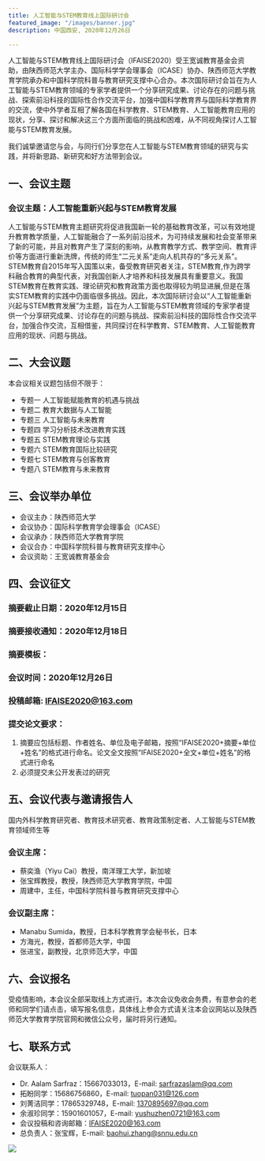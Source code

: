 ```yaml
---
title: 人工智能与STEM教育线上国际研讨会
featured_image: "/images/banner.jpg"
description: 中国西安, 2020年12月26日

---
```

人工智能与STEM教育线上国际研讨会（IFAISE2020）受王宽诚教育基金会资助，由陕西师范大学主办、国际科学学会理事会（ICASE）协办、陕西师范大学教育学院承办和中国科学院科普与教育研究支撑中心合办。本次国际研讨会旨在为人工智能与STEM教育领域的专家学者提供一个分享研究成果、讨论存在的问题与挑战、探索前沿科技的国际性合作交流平台，加强中国科学教育界与国际科学教育界的交流，使中外学者互相了解各国在科学教育、STEM教育、人工智能教育应用的现状，分享、探讨和解决这三个方面所面临的挑战和困难，从不同视角探讨人工智能与STEM教育发展。

我们诚挚邀请您与会，与同行们分享您在人工智能与STEM教育领域的研究与实践，并将新思路、新研究和好方法带到会议。

## 一、会议主题

### 会议主题：人工智能重新兴起与STEM教育发展

人工智能与STEM教育主题研究将促进我国新一轮的基础教育改革，可以有效地提升教育教学质量，人工智能融合了一系列前沿技术，为可持续发展和社会变革带来了新的可能，并且对教育产生了深刻的影响，从教育教学方式、教学空间、教育评价等方面进行重新洗牌，传统的师生“二元关系”走向人机共存的“多元关系”。STEM教育自2015年写入国策以来，备受教育研究者关注，STEM教育,作为跨学科融合教育的典型代表，对我国创新人才培养和科技发展具有重要意义。我国STEM教育在教育实践、理论研究和教育政策方面也取得较为明显进展,但是在落实STEM教育的实践中仍面临很多挑战。因此，本次国际研讨会以“人工智能重新兴起与STEM教育发展”为主题，旨在为人工智能与STEM教育领域的专家学者提供一个分享研究成果、讨论存在的问题与挑战、探索前沿科技的国际性合作交流平台，加强合作交流，互相借鉴，共同探讨在科学教育、STEM教育、人工智能教育应用的现状、问题与挑战。

## 二、大会议题

本会议相关议题包括但不限于：

* 专题一 人工智能赋能教育的机遇与挑战
* 专题二 教育大数据与人工智能
* 专题三 人工智能与未来教育
* 专题四 学习分析技术改进教育实践
* 专题五 STEM教育理论与实践
* 专题六 STEM教育国际比较研究
* 专题七 STEM教育与创客教育
* 专题八 STEM教育与未来教育

## 三、会议举办单位

* 会议主办：陕西师范大学
* 会议协办：国际科学教育学会理事会（ICASE）
* 会议承办：陕西师范大学教育学院
* 会议合办：中国科学院科普与教育研究支撑中心
* 会议资助：王宽诚教育基金会

## 四、会议征文

### 摘要截止日期：2020年12月15日

### 摘要接收通知：2020年12月18日

### 摘要模板：

### 会议时间：2020年12月26日

### 投稿邮箱: IFAISE2020@163.com

### 提交论文要求：

1. 摘要应包括标题、作者姓名、单位及电子邮箱，按照“IFAISE2020+摘要+单位+姓名”的格式进行命名。论文全文按照“IFAISE2020+全文+单位+姓名”的格式进行命名
2. 必须提交未公开发表过的研究

## 五、会议代表与邀请报告人

国内外科学教育研究者、教育技术研究者、教育政策制定者、人工智能与STEM教育领域师生等

### 会议主席：

* 蔡奕渔（Yiyu Cai）教授，南洋理工大学，新加坡
* 张宝辉教授，教授，陕西师范大学教育学院，中国
* 周建中，主任，中国科学院科普与教育研究支撑中心

### 会议副主席：

* Manabu Sumida，教授，日本科学教育学会秘书长，日本
* 方海光，教授，首都师范大学，中国
* 张进宝，副教授，北京师范大学，中国

## 六、会议报名

受疫情影响，本会议全部采取线上方式进行。本次会议免收会务费，有意参会的老师和同学们请点击，填写报名信息，具体线上参会方式请关注本会议网站以及陕西师范大学教育学院官网和微信公众号，届时将另行通知。

## 七、联系方式

会议联系人：

* Dr. Aalam Sarfraz：15667033013，E-mail: sarfrazaslam@qq.com
* 拓盼同学：15686756860，E-mail: tuopan031@126.com
* 刘菁洁同学：17865329748，E-mail: 1370895697@qq.com
* 余淑珍同学：15901601057，E-mail: yushuzhen0721@163.com
* 会议投稿和咨询邮箱：IFAISE2020@163.com
* 总负责人：张宝辉，E-mail: baohui.zhang@snnu.edu.cn

![](/1.png)